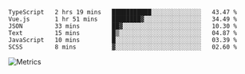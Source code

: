 <!--START_SECTION:waka-->

```text
TypeScript   2 hrs 19 mins   ███████████░░░░░░░░░░░░░░   43.47 %
Vue.js       1 hr 51 mins    ████████▓░░░░░░░░░░░░░░░░   34.49 %
JSON         33 mins         ██▓░░░░░░░░░░░░░░░░░░░░░░   10.30 %
Text         15 mins         █▒░░░░░░░░░░░░░░░░░░░░░░░   04.87 %
JavaScript   10 mins         █░░░░░░░░░░░░░░░░░░░░░░░░   03.39 %
SCSS         8 mins          ▓░░░░░░░░░░░░░░░░░░░░░░░░   02.60 %
```

<!--END_SECTION:waka-->

![Metrics](https://metrics.lecoq.io/TachibanaKimika?template=classic&base.activity=0&base.community=0&base.repositories=0&languages=1&isocalendar=1&isocalendar.duration=half-year&languages.limit=8&languages.sections=most-used&languages.colors=github&languages.threshold=0%25&languages.indepth=false&languages.recent.load=300&languages.recent.days=14&config.timezone=Asia%2FShanghai)
